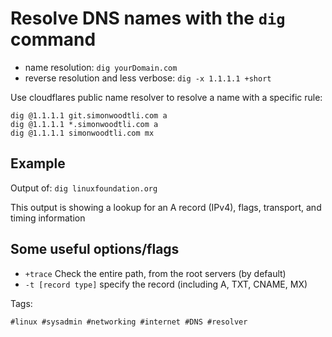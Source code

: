# Resolve DNS names with the `dig` command

* name resolution: `dig yourDomain.com`
* reverse resolution and less verbose: `dig -x 1.1.1.1 +short`

Use cloudflares public name resolver to resolve a name with a specific rule:

```
dig @1.1.1.1 git.simonwoodtli.com a
dig @1.1.1.1 *.simonwoodtli.com a
dig @1.1.1.1 simonwoodtli.com mx
```

## Example

Output of: `dig linuxfoundation.org`

This output is showing a lookup for an A record (IPv4), flags, transport, and timing information

## Some useful options/flags

* `+trace` Check the entire path, from the root servers (by default)
* `-t [record type]` specify the record (including A, TXT, CNAME, MX)

Tags:

    #linux #sysadmin #networking #internet #DNS #resolver
